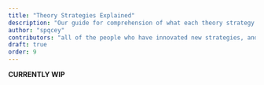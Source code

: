 ```yaml
---
title: "Theory Strategies Explained"
description: "Our guide for comprehension of what each theory strategy means."
author: "spqcey"
contributors: "all of the people who have innovated new strategies, and The Amazing Community"
draft: true
order: 9
---
```


**CURRENTLY WIP**
